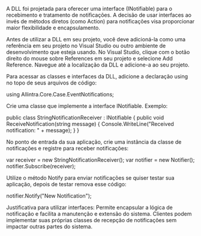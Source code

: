 A DLL foi projetada para oferecer uma interface (INotifiable<T>) para o recebimento e tratamento de notificações. A decisão de usar interfaces ao invés de métodos diretos (como Action<T>) 
para notificações visa proporcionar maior flexibilidade e encapsulamento.

Antes de utilizar a DLL em seu projeto, você deve adicioná-la como uma referência em seu projeto no Visual Studio ou outro ambiente de desenvolvimento que esteja usando.
No Visual Studio, clique com o botão direito do mouse sobre References em seu projeto e selecione Add Reference. Navegue até a localização da DLL e adicione-a ao seu projeto.

Para acessar as classes e interfaces da DLL, adicione a declaração using no topo de seus arquivos de código:

using Allintra.Core.Case.EventNotifications;

Crie uma classe que implemente a interface INotifiable<string>. Exemplo:

public class StringNotificationReceiver : INotifiable<string>
{
    public void ReceiveNotification(string message)
    {
        Console.WriteLine("Received notification: " + message);
    }
}

No ponto de entrada da sua aplicação, crie uma instância da classe de notificações e registre para receber notificações:

var receiver = new StringNotificationReceiver();
var notifier = new Notifier<string>();
notifier.Subscribe(receiver);

Utilize o método Notify para enviar notificações se quiser testar sua aplicação, depois de testar remova esse código:

notifier.Notify("New Notification");

Justificativa para utilizar interfaces:
Permite encapsular a lógica de notificação e facilita a manutenção e extensão do sistema. Clientes podem implementar suas próprias classes de recepção de notificações sem impactar outras partes do sistema.
